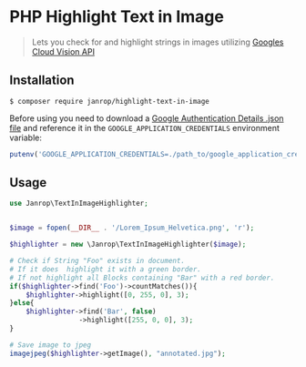 # PHP Highlight Text in Image

> Lets you check for and highlight strings in images utilizing [Googles Cloud Vision API](https://packagist.org/packages/google/cloud-vision)


## Installation

```
$ composer require janrop/highlight-text-in-image
```

Before using you need to download a [Google Authentication Details .json file](https://developers.google.com/identity/protocols/application-default-credentials#howtheywork) and reference it in the `GOOGLE_APPLICATION_CREDENTIALS` environment variable:

```php
putenv('GOOGLE_APPLICATION_CREDENTIALS=./path_to/google_application_credentials.json');
```

## Usage

```php
use Janrop\TextInImageHighlighter;
```

```php

$image = fopen(__DIR__ . '/Lorem_Ipsum_Helvetica.png', 'r');

$highlighter = new \Janrop\TextInImageHighlighter($image);

# Check if String "Foo" exists in document.
# If it does  highlight it with a green border.
# If not highlight all Blocks containing "Bar" with a red border.
if($highlighter->find('Foo')->countMatches()){
    $highlighter->highlight([0, 255, 0], 3);
}else{
    $highlighter->find('Bar', false)
                 ->highlight([255, 0, 0], 3);
}

# Save image to jpeg
imagejpeg($highlighter->getImage(), "annotated.jpg");
```